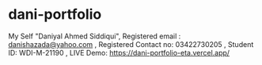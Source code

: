 # dani-portfolio
My Self "Daniyal Ahmed Siddiqui", Registered email : danishazada@yahoo.com , Registered Contact no: 03422730205 , Student ID: WDI-M-21190 , LIVE Demo: https://dani-portfolio-eta.vercel.app/
